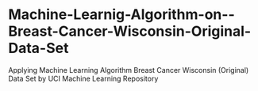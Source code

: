 # Machine-Learnig-Algorithm-on--Breast-Cancer-Wisconsin-Original-Data-Set
 Applying Machine Learning Algorithm Breast Cancer Wisconsin (Original) Data Set by UCI Machine Learning Repository
